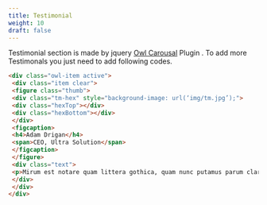 ```yaml
---
title: Testimonial
weight: 10
draft: false
---
```

Testimonial section is made by jquery [Owl Carousal](https://owlcarousel2.github.io/OwlCarousel2/) Plugin . To add more Testimonals you just need to add following codes.

```html
<div class="owl-item active">
 <div class="item clear">
 <figure class="thumb">
 <div class="tm-hex" style="background-image: url(‘img/tm.jpg’);">
 <div class="hexTop"></div>
 <div class="hexBottom"></div>
 </div>
 <figcaption>
 <h4>Adam Drigan</h4>
 <span>CEO, Ultra Solution</span>
 </figcaption>
 </figure>
 <div class="text">
 <p>Mirum est notare quam littera gothica, quam nunc putamus parum claram, anteposuerit litterarum formas humanitatis per seacula quarta decima. </p>
 </div>
 </div>
</div>
```